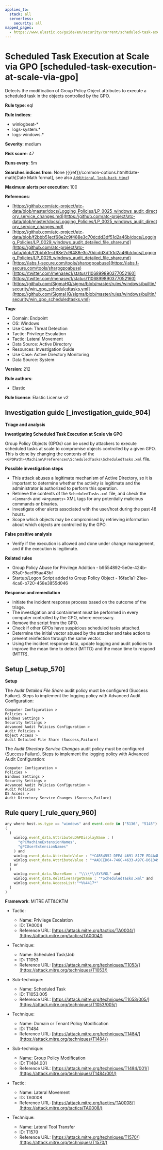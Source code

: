 ```yaml
---
applies_to:
  stack: all
  serverless:
    security: all
mapped_pages:
  - https://www.elastic.co/guide/en/security/current/scheduled-task-execution-at-scale-via-gpo.html
---
```


# Scheduled Task Execution at Scale via GPO [scheduled-task-execution-at-scale-via-gpo]

Detects the modification of Group Policy Object attributes to execute a scheduled task in the objects controlled by the GPO.

**Rule type**: eql

**Rule indices**:

* winlogbeat-*
* logs-system.*
* logs-windows.*

**Severity**: medium

**Risk score**: 47

**Runs every**: 5m

**Searches indices from**: None ({{ref}}/common-options.html#date-math[Date Math format], see also [`Additional look-back time`](docs-content://solutions/security/detect-and-alert/create-detection-rule.md#rule-schedule))

**Maximum alerts per execution**: 100

**References**:

* [https://github.com/atc-project/atc-data/blob/master/docs/Logging_Policies/LP_0025_windows_audit_directory_service_changes.md](https://github.com/atc-project/atc-data/blob/master/docs/Logging_Policies/LP_0025_windows_audit_directory_service_changes.md)
* [https://github.com/atc-project/atc-data/blob/f2bbb51ecf68e2c9f488e3c70dcdd3df51d2a46b/docs/Logging_Policies/LP_0029_windows_audit_detailed_file_share.md](https://github.com/atc-project/atc-data/blob/f2bbb51ecf68e2c9f488e3c70dcdd3df51d2a46b/docs/Logging_Policies/LP_0029_windows_audit_detailed_file_share.md)
* [https://labs.f-secure.com/tools/sharpgpoabuse](https://labs.f-secure.com/tools/sharpgpoabuse)
* [https://twitter.com/menasec1/status/1106899890377052160](https://twitter.com/menasec1/status/1106899890377052160)
* [https://github.com/SigmaHQ/sigma/blob/master/rules/windows/builtin/security/win_gpo_scheduledtasks.yml](https://github.com/SigmaHQ/sigma/blob/master/rules/windows/builtin/security/win_gpo_scheduledtasks.yml)

**Tags**:

* Domain: Endpoint
* OS: Windows
* Use Case: Threat Detection
* Tactic: Privilege Escalation
* Tactic: Lateral Movement
* Data Source: Active Directory
* Resources: Investigation Guide
* Use Case: Active Directory Monitoring
* Data Source: System

**Version**: 212

**Rule authors**:

* Elastic

**Rule license**: Elastic License v2

## Investigation guide [_investigation_guide_904]

**Triage and analysis**

**Investigating Scheduled Task Execution at Scale via GPO**

Group Policy Objects (GPOs) can be used by attackers to execute scheduled tasks at scale to compromise objects controlled by a given GPO. This is done by changing the contents of the `<GPOPath>\Machine\Preferences\ScheduledTasks\ScheduledTasks.xml` file.

**Possible investigation steps**

* This attack abuses a legitimate mechanism of Active Directory, so it is important to determine whether the activity is legitimate and the administrator is authorized to perform this operation.
* Retrieve the contents of the `ScheduledTasks.xml` file, and check the `<Command>` and `<Arguments>` XML tags for any potentially malicious commands or binaries.
* Investigate other alerts associated with the user/host during the past 48 hours.
* Scope which objects may be compromised by retrieving information about which objects are controlled by the GPO.

**False positive analysis**

* Verify if the execution is allowed and done under change management, and if the execution is legitimate.

**Related rules**

* Group Policy Abuse for Privilege Addition - b9554892-5e0e-424b-83a0-5aef95aa43bf
* Startup/Logon Script added to Group Policy Object - 16fac1a1-21ee-4ca6-b720-458e3855d046

**Response and remediation**

* Initiate the incident response process based on the outcome of the triage.
* The investigation and containment must be performed in every computer controlled by the GPO, where necessary.
* Remove the script from the GPO.
* Check if other GPOs have suspicious scheduled tasks attached.
* Determine the initial vector abused by the attacker and take action to prevent reinfection through the same vector.
* Using the incident response data, update logging and audit policies to improve the mean time to detect (MTTD) and the mean time to respond (MTTR).


## Setup [_setup_570]

**Setup**

The *Audit Detailed File Share* audit policy must be configured (Success Failure). Steps to implement the logging policy with Advanced Audit Configuration:

```
Computer Configuration >
Policies >
Windows Settings >
Security Settings >
Advanced Audit Policies Configuration >
Audit Policies >
Object Access >
Audit Detailed File Share (Success,Failure)
```

The *Audit Directory Service Changes* audit policy must be configured (Success Failure). Steps to implement the logging policy with Advanced Audit Configuration:

```
Computer Configuration >
Policies >
Windows Settings >
Security Settings >
Advanced Audit Policies Configuration >
Audit Policies >
DS Access >
Audit Directory Service Changes (Success,Failure)
```


## Rule query [_rule_query_960]

```js
any where host.os.type == "windows" and event.code in ("5136", "5145") and
(
  (
    winlog.event_data.AttributeLDAPDisplayName : (
      "gPCMachineExtensionNames",
      "gPCUserExtensionNames"
    ) and
    winlog.event_data.AttributeValue : "*CAB54552-DEEA-4691-817E-ED4A4D1AFC72*" and
    winlog.event_data.AttributeValue : "*AADCED64-746C-4633-A97C-D61349046527*"
  ) or
  (
    winlog.event_data.ShareName : "\\\\*\\SYSVOL" and
    winlog.event_data.RelativeTargetName : "*ScheduledTasks.xml" and
    winlog.event_data.AccessList:"*%%4417*"
  )
)
```

**Framework**: MITRE ATT&CKTM

* Tactic:

    * Name: Privilege Escalation
    * ID: TA0004
    * Reference URL: [https://attack.mitre.org/tactics/TA0004/](https://attack.mitre.org/tactics/TA0004/)

* Technique:

    * Name: Scheduled Task/Job
    * ID: T1053
    * Reference URL: [https://attack.mitre.org/techniques/T1053/](https://attack.mitre.org/techniques/T1053/)

* Sub-technique:

    * Name: Scheduled Task
    * ID: T1053.005
    * Reference URL: [https://attack.mitre.org/techniques/T1053/005/](https://attack.mitre.org/techniques/T1053/005/)

* Technique:

    * Name: Domain or Tenant Policy Modification
    * ID: T1484
    * Reference URL: [https://attack.mitre.org/techniques/T1484/](https://attack.mitre.org/techniques/T1484/)

* Sub-technique:

    * Name: Group Policy Modification
    * ID: T1484.001
    * Reference URL: [https://attack.mitre.org/techniques/T1484/001/](https://attack.mitre.org/techniques/T1484/001/)

* Tactic:

    * Name: Lateral Movement
    * ID: TA0008
    * Reference URL: [https://attack.mitre.org/tactics/TA0008/](https://attack.mitre.org/tactics/TA0008/)

* Technique:

    * Name: Lateral Tool Transfer
    * ID: T1570
    * Reference URL: [https://attack.mitre.org/techniques/T1570/](https://attack.mitre.org/techniques/T1570/)



